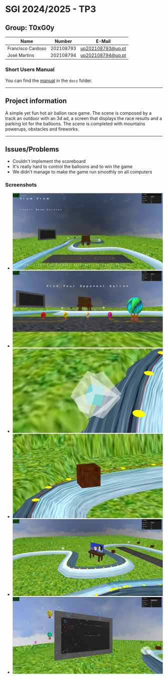# SGI 2024/2025 - TP3

## Group: T0xG0y

| Name              | Number    | E-Mail             |
| ----------------- | --------- | ------------------ |
| Francisco Cardoso | 202108793 | up202108793@up.pt  |
| José Martins      | 202108794 | up202108794@up.pt  |

### Short Users Manual

You can find the [manual](SGI%20-%20Vrum%20Vrum.pdf) in the `docs` folder.

----
## Project information

A simple yet fun hot air ballon race game. The scene is composed by a track an outdoor with an 3d ad, a screen that displays the race results and a parking lot for the balloons. The scene is completed with mountains powerups, obstacles and fireworks.
  
----
## Issues/Problems

- Couldn't implement the scoreboard
- It's really hard to control the balloons and to win the game
- We didn't manage to make the game run smoothly on all computers

### Screenshots

- ![Main Menu](screenshots/main_menu.jpeg)
- ![parking lot](screenshots/parking_lot.jpeg)
- ![powerup](screenshots/powerup.jpeg)
- ![obstacle](screenshots/obstacle.jpeg)
- ![AD](screenshots/ad.jpeg)
- ![placar](screenshots/placar.png)